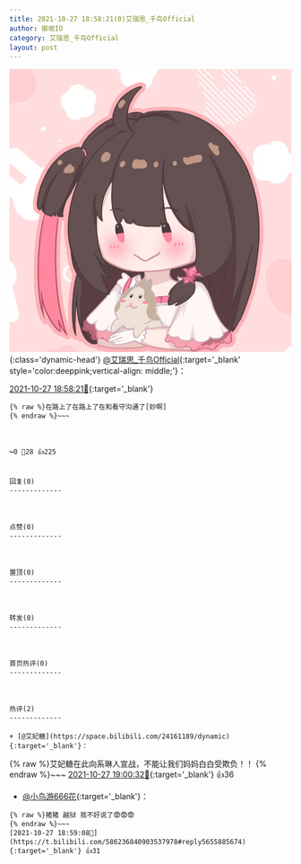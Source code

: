 ```yaml
---
title: 2021-10-27 18:58:21(0)艾瑞思_千鸟Official
author: 御坂IO
category: 艾瑞思_千鸟Official
layout: post
---
```


![img](/images/7e08840c56f251de28bdf766b647bd5fe9a5d50a.jpg){:class='dynamic-head'}
[@艾瑞思_千鸟Official](https://space.bilibili.com/1090010845/dynamic){:target='_blank' style='color:deeppink;vertical-align: middle;'}：

[2021-10-27 18:58:21🔗](https://t.bilibili.com/586236840903537978){:target='_blank'}

~~~
{% raw %}在路上了在路上了在和看守沟通了[妙啊]
{% endraw %}~~~



↪️0 💬28 👍225


回复(0)
-------------



点赞(0)
-------------



置顶(0)
-------------



转发(0)
-------------



首页热评(0)
-------------



热评(2)
-------------

+ [@艾妃糖](https://space.bilibili.com/24161189/dynamic){:target='_blank'}：
~~~
{% raw %}艾妃糖在此向系琳人宣战，不能让我们妈妈白白受欺负！！
{% endraw %}~~~
[2021-10-27 19:00:32🔗](https://t.bilibili.com/586236840903537978#reply5655891684){:target='_blank'} 👍36
+ [@小鸟游666花](https://space.bilibili.com/29549485/dynamic){:target='_blank'}：
~~~
{% raw %}猪猪 越狱 我不好说了😨😨😨
{% endraw %}~~~
[2021-10-27 18:59:08🔗](https://t.bilibili.com/586236840903537978#reply5655885674){:target='_blank'} 👍31


